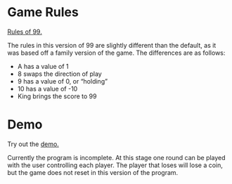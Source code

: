 # Game Rules 
[Rules of 99.](https://en.wikipedia.org/wiki/Ninety-nine_(addition_card_game))

The rules in this version of 99 are slightly different than the default, as it was based off a family version of the game. The differences are as follows:
- A has a value of 1
- 8 swaps the direction of play
- 9 has a value of 0, or “holding”
- 10 has a value of -10
- King brings the score to 99

# Demo
Try out the [demo.](https://k-duck.github.io/ninety-nine/ )

Currently the program is incomplete.  At this stage one round can be played with the user controlling each player. The player that loses will lose a coin, but the game does not reset in this version of the program.
